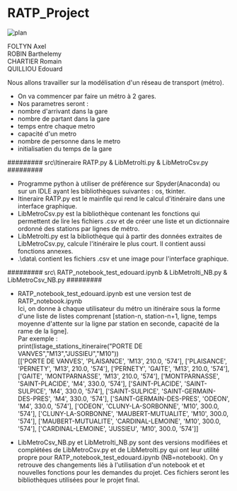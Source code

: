 # RATP_Project

![plan](https://www.ratp.fr/sites/default/files/plans-lignes/Plans-essentiels/Plan-Metro.png)

FOLTYN Axel  
ROBIN Barthelemy  
CHARTIER Romain  
QUILLIOU Edouard  

Nous allons travailler sur la modélisation d'un réseau de transport (métro).  

 - On va commencer par faire un métro à 2 gares.  
 - Nos parametres seront :  
 - nombre d'arrivant dans la gare  
 - nombre de partant dans la gare  
 - temps entre chaque metro  
 - capacité d'un metro  
 - nombre de personne dans le metro  
 - initialisatien du temps de la gare  

######### src\Itineraire RATP.py & LibMetroIti.py & LibMetroCsv.py #########  

- Programme python à utiliser de préférence sur Spyder(Anaconda) ou sur un IDLE ayant les bibliothèques suivantes : os, tkinter.  
- Itineraire RATP.py est le mainfile qui rend le calcul d'itinéraire dans une interface graphique.  
- LibMetroCsv.py est la bibliothèque contenant les fonctions qui permettent de lire les fichiers .csv et de créer une liste et un dictionnaire ordonné des stations par lignes de métro.  
- LibMetroIti.py est la bibliothèque qui à partir des données extraites de LibMetroCsv.py, calcule l'itinéraire le plus court. Il contient aussi fonctions annexes.  
- .\\data\\ contient les fichiers .csv et une image pour l'interface graphique.  

######### src\ RATP_notebook_test_edouard.ipynb & LibMetroIti_NB.py & LibMetroCsv_NB.py #########  

- RATP_notebook_test_edouard.ipynb est une version test de RATP_notebook.ipynb  
Ici, on donne à chaque utilisateur du métro un itinéraire sous la forme d'une liste de listes comprenant [station-n, station-n+1, ligne, temps moyenne d'attente sur la ligne par station en seconde, capacité de la rame de la ligne].    
Par exemple :   
print(listage_stations_itineraire("PORTE DE VANVES","M13","JUSSIEU","M10"))  
[['PORTE DE VANVES', 'PLAISANCE', 'M13', 210.0, '574'], ['PLAISANCE', 'PERNETY', 'M13', 210.0, '574'], ['PERNETY', 'GAITE', 'M13', 210.0, '574'], ['GAITE', 'MONTPARNASSE', 'M13', 210.0, '574'], ['MONTPARNASSE', 'SAINT-PLACIDE', 'M4', 330.0, '574'], ['SAINT-PLACIDE', 'SAINT-SULPICE', 'M4', 330.0, '574'], ['SAINT-SULPICE', 'SAINT-GERMAIN-DES-PRES', 'M4', 330.0, '574'], ['SAINT-GERMAIN-DES-PRES', 'ODEON', 'M4', 330.0, '574'], ['ODEON', 'CLUNY-LA-SORBONNE', 'M10', 300.0, '574'], ['CLUNY-LA-SORBONNE', 'MAUBERT-MUTUALITE', 'M10', 300.0, '574'], ['MAUBERT-MUTUALITE', 'CARDINAL-LEMOINE', 'M10', 300.0, '574'], ['CARDINAL-LEMOINE', 'JUSSIEU', 'M10', 300.0, '574']]  

- LibMetroCsv_NB.py et LibMetroIti_NB.py sont des versions modifiées et complétées de LibMetroCsv.py et de LibMetroIti.py qui ont leur utilité propre pour RATP_notebook_test_edouard.ipynb (NB=notebook). On y retrouve des changements liés à l'utilisation d'un notebook et et nouvelles fonctions pour les demandes du projet. Ces fichiers seront les bibliothèques utilisées pour le projet final.  
